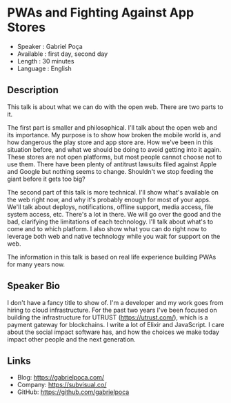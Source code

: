 PWAs and Fighting Against App Stores
====================================

* Speaker : Gabriel Poça
* Available : first day, second day
* Length : 30 minutes
* Language : English

Description
-----------

This talk is about what we can do with the open web. There are two parts to it.

The first part is smaller and philosophical. I'll talk about the open web and
its importance. My purpose is to show how broken the mobile world is, and how
dangerous the play store and app store are. How we've been in this situation
before, and what we should be doing to avoid getting into it again. These
stores are not open platforms, but most people cannot choose not
to use them. There have been plenty of antitrust lawsuits filed against Apple
and Google but nothing seems to change. Shouldn't we stop feeding the giant
before it gets too big?

The second part of this talk is more technical. I'll show what's available on
the web right now, and why it's probably enough for most of your apps. We'll
talk about deploys, notifications, offline support, media access, file system
access, etc. There's a lot in there. We will go over the good and the bad,
clarifying the limitations of each technology. I'll talk about what's to come
and to which platform. I also show what you can do right now to leverage both
web and native technology while you wait for support on the web.

The information in this talk is based on real life experience building PWAs for
many years now.

Speaker Bio
-----------

I don't have a fancy title to show of. I'm a developer and my work goes from
hiring to cloud infrastructure. For the past two years I've been focused on
building the infrastructure for UTRUST (https://utrust.com/), which is a
payment gateway for blockchains. I write a lot of Elixir and JavaScript. I care
about the social impact software has, and how the choices we make today impact
other people and the next generation.

Links
-----

* Blog: https://gabrielpoca.com/
* Company: https://subvisual.co/
* GitHub: https://github.com/gabrielpoca
